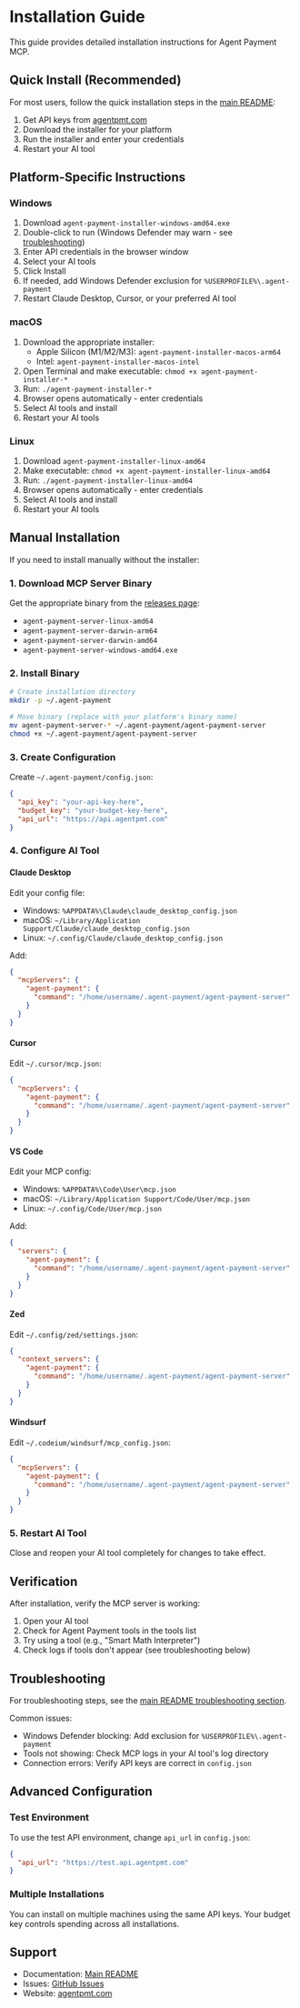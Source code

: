 # Installation Guide

This guide provides detailed installation instructions for Agent Payment MCP.

## Quick Install (Recommended)

For most users, follow the quick installation steps in the [main README](../README.md#quick-install):

1. Get API keys from [agentpmt.com](https://agentpmt.com)
2. Download the installer for your platform
3. Run the installer and enter your credentials
4. Restart your AI tool

## Platform-Specific Instructions

### Windows

1. Download `agent-payment-installer-windows-amd64.exe`
2. Double-click to run (Windows Defender may warn - see [troubleshooting](../README.md#troubleshooting))
3. Enter API credentials in the browser window
4. Select your AI tools
5. Click Install
6. If needed, add Windows Defender exclusion for `%USERPROFILE%\.agent-payment`
7. Restart Claude Desktop, Cursor, or your preferred AI tool

### macOS

1. Download the appropriate installer:
   - Apple Silicon (M1/M2/M3): `agent-payment-installer-macos-arm64`
   - Intel: `agent-payment-installer-macos-intel`
2. Open Terminal and make executable: `chmod +x agent-payment-installer-*`
3. Run: `./agent-payment-installer-*`
4. Browser opens automatically - enter credentials
5. Select AI tools and install
6. Restart your AI tools

### Linux

1. Download `agent-payment-installer-linux-amd64`
2. Make executable: `chmod +x agent-payment-installer-linux-amd64`
3. Run: `./agent-payment-installer-linux-amd64`
4. Browser opens automatically - enter credentials
5. Select AI tools and install
6. Restart your AI tools

## Manual Installation

If you need to install manually without the installer:

### 1. Download MCP Server Binary

Get the appropriate binary from the [releases page](https://github.com/Apoth3osis-ai/agent-payment-mcp/releases):
- `agent-payment-server-linux-amd64`
- `agent-payment-server-darwin-arm64`
- `agent-payment-server-darwin-amd64`
- `agent-payment-server-windows-amd64.exe`

### 2. Install Binary

```bash
# Create installation directory
mkdir -p ~/.agent-payment

# Move binary (replace with your platform's binary name)
mv agent-payment-server-* ~/.agent-payment/agent-payment-server
chmod +x ~/.agent-payment/agent-payment-server
```

### 3. Create Configuration

Create `~/.agent-payment/config.json`:

```json
{
  "api_key": "your-api-key-here",
  "budget_key": "your-budget-key-here",
  "api_url": "https://api.agentpmt.com"
}
```

### 4. Configure AI Tool

#### Claude Desktop

Edit your config file:
- Windows: `%APPDATA%\Claude\claude_desktop_config.json`
- macOS: `~/Library/Application Support/Claude/claude_desktop_config.json`
- Linux: `~/.config/Claude/claude_desktop_config.json`

Add:
```json
{
  "mcpServers": {
    "agent-payment": {
      "command": "/home/username/.agent-payment/agent-payment-server"
    }
  }
}
```

#### Cursor

Edit `~/.cursor/mcp.json`:

```json
{
  "mcpServers": {
    "agent-payment": {
      "command": "/home/username/.agent-payment/agent-payment-server"
    }
  }
}
```

#### VS Code

Edit your MCP config:
- Windows: `%APPDATA%\Code\User\mcp.json`
- macOS: `~/Library/Application Support/Code/User/mcp.json`
- Linux: `~/.config/Code/User/mcp.json`

Add:
```json
{
  "servers": {
    "agent-payment": {
      "command": "/home/username/.agent-payment/agent-payment-server"
    }
  }
}
```

#### Zed

Edit `~/.config/zed/settings.json`:

```json
{
  "context_servers": {
    "agent-payment": {
      "command": "/home/username/.agent-payment/agent-payment-server"
    }
  }
}
```

#### Windsurf

Edit `~/.codeium/windsurf/mcp_config.json`:

```json
{
  "mcpServers": {
    "agent-payment": {
      "command": "/home/username/.agent-payment/agent-payment-server"
    }
  }
}
```

### 5. Restart AI Tool

Close and reopen your AI tool completely for changes to take effect.

## Verification

After installation, verify the MCP server is working:

1. Open your AI tool
2. Check for Agent Payment tools in the tools list
3. Try using a tool (e.g., "Smart Math Interpreter")
4. Check logs if tools don't appear (see troubleshooting below)

## Troubleshooting

For troubleshooting steps, see the [main README troubleshooting section](../README.md#troubleshooting).

Common issues:
- Windows Defender blocking: Add exclusion for `%USERPROFILE%\.agent-payment`
- Tools not showing: Check MCP logs in your AI tool's log directory
- Connection errors: Verify API keys are correct in `config.json`

## Advanced Configuration

### Test Environment

To use the test API environment, change `api_url` in `config.json`:

```json
{
  "api_url": "https://test.api.agentpmt.com"
}
```

### Multiple Installations

You can install on multiple machines using the same API keys. Your budget key controls spending across all installations.

## Support

- Documentation: [Main README](../README.md)
- Issues: [GitHub Issues](https://github.com/Apoth3osis-ai/agent-payment-mcp/issues)
- Website: [agentpmt.com](https://agentpmt.com)
